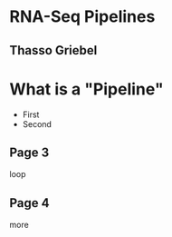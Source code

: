 # RNA-Seq Pipelines
## Thasso Griebel



# What is a "Pipeline"

 * First
 * Second



## Page 3
loop



## Page 4
more

